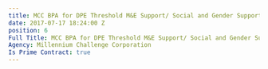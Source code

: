 ```yaml
---
title: MCC BPA for DPE Threshold M&E Support/ Social and Gender Support
date: 2017-07-17 18:24:00 Z
position: 6
Full Title: MCC BPA for DPE Threshold M&E Support/ Social and Gender Support (2015-2018)
Agency: Millennium Challenge Corporation
Is Prime Contract: true
---
```


